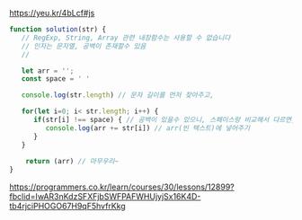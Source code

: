 https://yeu.kr/4bLcf#js
```javascript
function solution(str) {
   // RegExp, String, Array 관련 내장함수는 사용할 수 없습니다
   // 인자는 문자열, 공백이 존재할수 있음
   // 

   let arr = '';
   const space = ' '

   console.log(str.length) // 문자 길이를 먼저 찾아주고, 

   for(let i=0; i< str.length; i++) { 
      if(str[i] !== space) { // 공백이 있을수 있으니, 스페이스랑 비교해서 다르면,
         console.log(arr += str[i]) // arr(빈 텍스트)에 넣어주기
      }
   }
   
    return (arr) // 마무우리~ 
}

```

https://programmers.co.kr/learn/courses/30/lessons/12899?fbclid=IwAR3nKdzSFXFjbSWFPAFWHUjyjSx16K4D-tb4rjciPHOGO67H9qF5hvfrKkg
```javascript

 
```
